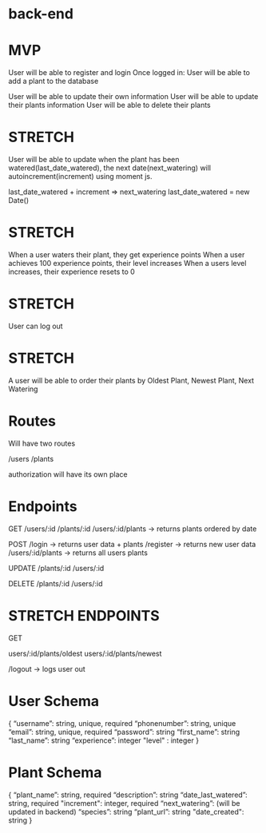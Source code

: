 # back-end


# MVP
User will be able to register and login
Once logged in:
User will be able to add a plant to the database

User will be able to update their own information
User will be able to update their plants information
User will be able to delete their plants

# STRETCH
User will be able to update when the plant has been watered(last_date_watered), the next date(next_watering) will autoincrement(increment) using moment js.

last_date_watered + increment => next_watering
last_date_watered = new Date()

# STRETCH

When a user waters their plant, they get experience points
When a user achieves 100 experience points, their level increases
When a users level increases, their experience resets to 0

# STRETCH

User can log out

# STRETCH

A user will be able to order their plants by 
Oldest Plant, 
Newest Plant, 
Next Watering

# Routes

Will have two routes

/users
/plants

authorization will have its own place

# Endpoints
GET
/users/:id
/plants/:id
/users/:id/plants -> returns plants ordered by date

POST
/login -> returns user data + plants
/register -> returns new user data
/users/:id/plants -> returns all users plants

UPDATE
/plants/:id
/users/:id

DELETE
/plants/:id
/users/:id


# STRETCH ENDPOINTS
GET

users/:id/plants/oldest
users/:id/plants/newest

/logout -> logs user out

# User Schema

 {
“username”: string, unique, required
“phonenumber”: string, unique
“email”: string, unique, required
“password”: string
“first_name”: string
“last_name”: string
“experience”: integer
"level" : integer
}

# Plant Schema
 {
“plant_name”: string, required
“description”: string
“date_last_watered”: string, required
"increment": integer, required
“next_watering”: (will be updated in backend)
“species”: string
“plant_url”: string
"date_created": string
}
